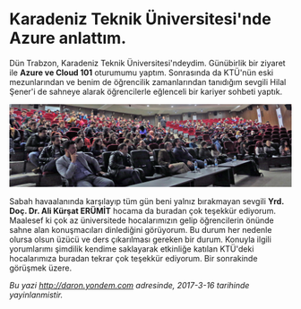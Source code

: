 # Karadeniz Teknik Üniversitesi'nde Azure anlattım.
Dün Trabzon, Karadeniz Teknik Üniversitesi'ndeydim. Günübirlik bir ziyaret ile **Azure ve Cloud 101** oturumumu yaptım. Sonrasında da KTÜ'nün eski mezunlarından ve benim de öğrencilik zamanlarından tanıdığım sevgili Hilal Şener'i de sahneye alarak öğrencilerle eğlenceli bir kariyer sohbeti yaptık.

![Trabzon, Karadeniz Teknik Üniversitesi ziyaretim.](media/Karadeniz_Teknik_Universitesinde_Azure_anlattim/trabzon.jpg)

Sabah havaalanında karşılayıp tüm gün beni yalnız bırakmayan sevgili **Yrd. Doç. Dr. Ali Kürşat ERÜMİT** hocama da buradan çok teşekkür ediyorum. Maalesef ki çok az üniversitede hocalarımızın gelip öğrencilerin önünde sahne alan konuşmacıları dinlediğini görüyorum. Bu durum her nedenle olursa olsun üzücü ve ders çıkarılması gereken bir durum. Konuyla ilgili yorumlarımı şimdilik kendime saklayarak etkinliğe katılan KTÜ'deki hocalarımıza buradan tekrar çok teşekkür ediyorum. Bir sonrakinde görüşmek üzere.

*Bu yazi http://daron.yondem.com adresinde, 2017-3-16 tarihinde yayinlanmistir.*
